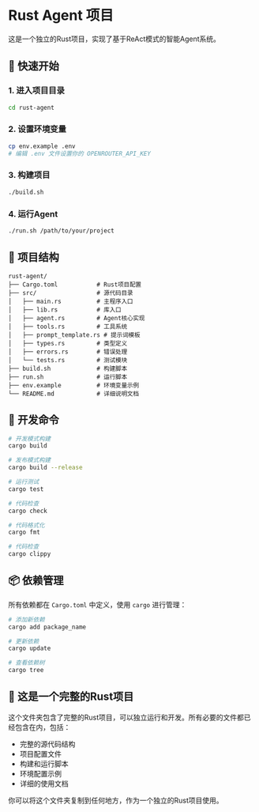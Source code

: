 # Rust Agent 项目

这是一个独立的Rust项目，实现了基于ReAct模式的智能Agent系统。

## 🚀 快速开始

### 1. 进入项目目录
```bash
cd rust-agent
```

### 2. 设置环境变量
```bash
cp env.example .env
# 编辑 .env 文件设置你的 OPENROUTER_API_KEY
```

### 3. 构建项目
```bash
./build.sh
```

### 4. 运行Agent
```bash
./run.sh /path/to/your/project
```

## 📁 项目结构

```
rust-agent/
├── Cargo.toml           # Rust项目配置
├── src/                 # 源代码目录
│   ├── main.rs          # 主程序入口
│   ├── lib.rs           # 库入口
│   ├── agent.rs         # Agent核心实现
│   ├── tools.rs         # 工具系统
│   ├── prompt_template.rs # 提示词模板
│   ├── types.rs         # 类型定义
│   ├── errors.rs        # 错误处理
│   └── tests.rs         # 测试模块
├── build.sh             # 构建脚本
├── run.sh               # 运行脚本
├── env.example          # 环境变量示例
└── README.md            # 详细说明文档
```

## 🔧 开发命令

```bash
# 开发模式构建
cargo build

# 发布模式构建
cargo build --release

# 运行测试
cargo test

# 代码检查
cargo check

# 代码格式化
cargo fmt

# 代码检查
cargo clippy
```

## 📦 依赖管理

所有依赖都在 `Cargo.toml` 中定义，使用 `cargo` 进行管理：

```bash
# 添加新依赖
cargo add package_name

# 更新依赖
cargo update

# 查看依赖树
cargo tree
```

## 🎯 这是一个完整的Rust项目

这个文件夹包含了完整的Rust项目，可以独立运行和开发。所有必要的文件都已经包含在内，包括：

- 完整的源代码结构
- 项目配置文件
- 构建和运行脚本
- 环境配置示例
- 详细的使用文档

你可以将这个文件夹复制到任何地方，作为一个独立的Rust项目使用。
